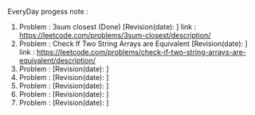 EveryDay progess note :
1. Problem : 3sum closest (Done) [Revision(date):              ] link : https://leetcode.com/problems/3sum-closest/description/
2. Problem : Check If Two String Arrays are Equivalent [Revision(date):              ] link : https://leetcode.com/problems/check-if-two-string-arrays-are-equivalent/description/
3. Problem : [Revision(date):              ]
4. Problem :  [Revision(date):              ] 
5. Problem :  [Revision(date):              ]
6. Problem : [Revision(date):              ]
7. Problem :  [Revision(date):              ]
 
   
